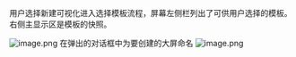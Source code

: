 用户选择新建可视化进入选择模板流程，屏幕左侧栏列出了可供用户选择的模板。右侧主显示区是模板的快照。

![image.png](https://img1.jcloudcs.com/cms/5a536805-5160-415b-9532-dfb6750ea50520180626184706.png)
在弹出的对话框中为要创建的大屏命名
![image.png](https://img1.jcloudcs.com/cms/6b4f9a64-901a-43b9-8200-c201d6c5812b20180626184937.png)